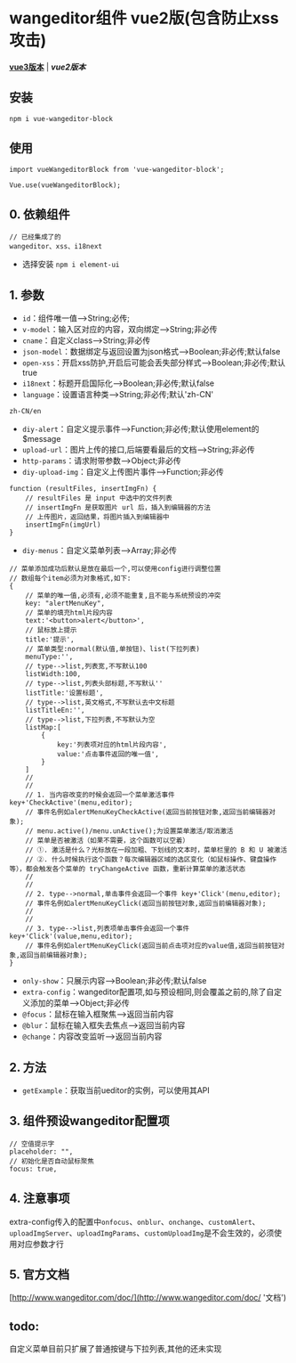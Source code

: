# wangeditor组件 vue2版(包含防止xss攻击)
[**vue3版本**](https://github.com/QuietHear/vue-wangeditor-block-plus '浏览') | ***vue2版本*** 


## 安装
	npm i vue-wangeditor-block

## 使用
	import vueWangeditorBlock from 'vue-wangeditor-block';
	
	Vue.use(vueWangeditorBlock);


## 0. 依赖组件
>
	// 已经集成了的
	wangeditor、xss、i18next
>
* 选择安装 `npm i element-ui`


## 1. 参数
* `id`：组件唯一值-->String;必传;
* `v-model`：输入区对应的内容，双向绑定-->String;非必传
* `cname`：自定义class-->String;非必传
* `json-model`：数据绑定与返回设置为json格式-->Boolean;非必传;默认false
* `open-xss`：开启xss防护,开启后可能会丢失部分样式-->Boolean;非必传;默认true
* `i18next`：标题开启国际化-->Boolean;非必传;默认false
* `language`：设置语言种类-->String;非必传;默认'zh-CN'
>
	zh-CN/en
>

* `diy-alert`：自定义提示事件-->Function;非必传;默认使用element的$message
* `upload-url`：图片上传的接口,后端要看最后的文档-->String;非必传
* `http-params`：请求附带参数-->Object;非必传
* `diy-upload-img`：自定义上传图片事件-->Function;非必传
>
	function (resultFiles, insertImgFn) {
	    // resultFiles 是 input 中选中的文件列表
	    // insertImgFn 是获取图片 url 后，插入到编辑器的方法
	    // 上传图片，返回结果，将图片插入到编辑器中
	    insertImgFn(imgUrl)
	}
>

* `diy-menus`：自定义菜单列表-->Array;非必传
>
	// 菜单添加成功后默认是放在最后一个,可以使用config进行调整位置
	// 数组每个item必须为对象格式,如下:
	{
		// 菜单的唯一值,必须有,必须不能重复,且不能与系统预设的冲突
	    key: "alertMenuKey",
		// 菜单的填充html片段内容
	    text:'<button>alert</button>',
		// 鼠标放上提示
	    title:'提示',
		// 菜单类型:normal(默认值,单按钮)、list(下拉列表)
		menuType:'',
		// type-->list,列表宽,不写默认100
		listWidth:100,
		// type-->list,列表头部标题,不写默认''
		listTitle:'设置标题',
		// type-->list,英文格式,不写默认去中文标题
        listTitleEn:'',
		// type-->list,下拉列表,不写默认为空
		listMap:[
			{
				key:'列表项对应的html片段内容',
				value:'点击事件返回的唯一值',
			}
		]
		//
		//
		// 1. 当内容改变的时候会返回一个菜单激活事件 key+'CheckActive'(menu,editor);
		// 事件名例如alertMenuKeyCheckActive(返回当前按钮对象,返回当前编辑器对象);
		// menu.active()/menu.unActive();为设置菜单激活/取消激活
        // 菜单是否被激活（如果不需要，这个函数可以空着）
        // ①. 激活是什么？光标放在一段加粗、下划线的文本时，菜单栏里的 B 和 U 被激活
        // ②. 什么时候执行这个函数？每次编辑器区域的选区变化（如鼠标操作、键盘操作等），都会触发各个菜单的 tryChangeActive 函数，重新计算菜单的激活状态
		//
		//
		// 2. type-->normal,单击事件会返回一个事件 key+'Click'(menu,editor);
		// 事件名例如alertMenuKeyClick(返回当前按钮对象,返回当前编辑器对象);
		//
		//
		// 3. type-->list,列表项单击事件会返回一个事件 key+'Click'(value,menu,editor);
		// 事件名例如alertMenuKeyClick(返回当前点击项对应的value值,返回当前按钮对象,返回当前编辑器对象);
	}
>

* `only-show`：只展示内容-->Boolean;非必传;默认false
* `extra-config`：wangeditor配置项,如与预设相同,则会覆盖之前的,除了自定义添加的菜单-->Object;非必传
* `@focus`：鼠标在输入框聚焦-->返回当前内容
* `@blur`：鼠标在输入框失去焦点-->返回当前内容
* `@change`：内容改变监听-->返回当前内容


## 2. 方法
* `getExample`：获取当前ueditor的实例，可以使用其API


## 3. 组件预设wangeditor配置项
	// 空值提示字
	placeholder: "",
	// 初始化是否自动鼠标聚焦
	focus: true, 


## 4. 注意事项
extra-config传入的配置中`onfocus`、`onblur`、`onchange`、`customAlert`、`uploadImgServer`、`uploadImgParams`、`customUploadImg`是不会生效的，必须使用对应参数才行


## 5. 官方文档
[http://www.wangeditor.com/doc/](http://www.wangeditor.com/doc/ '文档')


## todo:
自定义菜单目前只扩展了普通按键与下拉列表,其他的还未实现